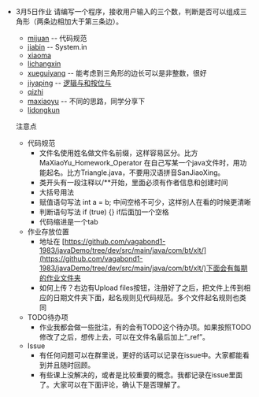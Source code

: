 - 3月5日作业
    请编写一个程序，接收用户输入的三个数，判断是否可以组成三角形（两条边相加大于第三条边）。
    - [mijuan](src/main/java/com/bt/xlt/homework0305/MiJuanHomeworkOperator.java) -- 代码规范
    - [jiabin](src/main/java/com/bt/xlt/homework0305/JiaBinPanDuanSanJiaoXing.java) -- System.in
    - [xiaoma](src/main/java/com/bt/xlt/homework0305/XiaoMa.java)
    - [lichangxin](src/main/java/com/bt/xlt/homework0305/LiChangXin.java)
    - [xueguiyang](src/main/java/com/bt/xlt/homework0305/XueGuiYang.java) -- 能考虑到三角形的边长可以是非整数，很好
    - [jiyaping](src/main/java/com/bt/xlt/homework0305/JiYaPingHomework_operator.java) -- [逻辑与和按位与](https://github.com/vagabond1-1983/javaDemo/issues/9)
    - [qizhi](src/main/java/com/bt/xlt/homework0305/QiZhiTriangle.java)
    - [maxiaoyu](src/main/java/com/bt/xlt/homework0305/MaXiaoYu.java) -- 不同的思路，同学分享下
    - [lidongkun](src/main/java/com/bt/xlt/homework0305/LiDongKunHomework_operator.java)

    注意点
    - 代码规范
        - 文件名使用姓名做文件名前缀，这样容易区分。比方MaXiaoYu_Homework_Operator
            在自己写某一个java文件时，用功能起名。比方Triangle.java，不要用汉语拼音SanJiaoXing。
        - 类开头有一段注释以/**开始，里面必须有作者信息和创建时间
        - 大括号用法
        - 赋值语句写法 int a = b; 中间空格不可少，这样别人在看的时候更清晰
        - 判断语句写法 if (true) {}   if后面加一个空格
        - 代码缩进是一个tab
     - 作业存放位置
        - 地址在 [https://github.com/vagabond1-1983/javaDemo/tree/dev/src/main/java/com/bt/xlt/](https://github.com/vagabond1-1983/javaDemo/tree/dev/src/main/java/com/bt/xlt/)下面会有每期的作业文件夹
        - 如何上传？右边有Upload files按钮，注册好了之后，把文件上传到相应的日期文件夹下面，起名规则见代码规范。多个文件起名规则也类同
     - TODO待办项
        - 作业我都会做一些批注，有的会有TODO这个待办项。如果按照TODO修改了之后，想传上去，可以在文件名最后加上“_ref”。
     - Issue
        - 有任何问题可以在群里说，更好的话可以记录在issue中。大家都能看到并且随时回顾。
        - 有些课上没解决的，或者是比较重要的概念。我都记录在issue里面了。大家可以在下面评论，确认下是否理解了。